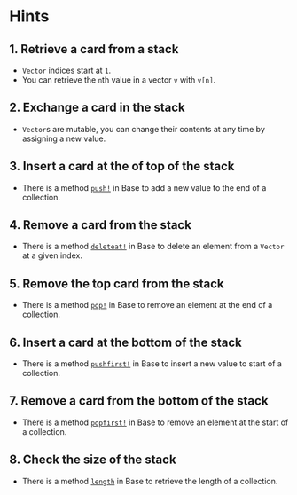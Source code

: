 # Hints

## 1. Retrieve a card from a stack

- `Vector` indices start at `1`.
- You can retrieve the `n`th value in a vector `v` with `v[n]`.

## 2. Exchange a card in the stack

- `Vector`s are mutable, you can change their contents at any time by assigning a new value.

## 3. Insert a card at the of top of the stack

- There is a method [`push!`][push] in Base to add a new value to the end of a collection.

## 4. Remove a card from the stack

- There is a method [`deleteat!`][deleteat] in Base to delete an element from a `Vector` at a given index.

## 5. Remove the top card from the stack

- There is a method [`pop!`][pop] in Base to remove an element at the end of a collection.

## 6. Insert a card at the bottom of the stack

- There is a method [`pushfirst!`][pushfirst] in Base to insert a new value to start of a collection.

## 7. Remove a card from the bottom of the stack

- There is a method [`popfirst!`][popfirst] in Base to remove an element at the start of a collection.

## 8. Check the size of the stack

- There is a method [`length`][length] in Base to retrieve the length of a collection.

[push]: https://docs.julialang.org/en/v1/base/collections/#Base.push!
[pop]: https://docs.julialang.org/en/v1/base/collections/#Base.pop!
[pushfirst]: https://docs.julialang.org/en/v1/base/collections/#Base.pushfirst!
[popfirst]: https://docs.julialang.org/en/v1/base/collections/#Base.popfirst!
[insert]: https://docs.julialang.org/en/v1/base/collections/#Base.insert!
[deleteat]: https://docs.julialang.org/en/v1/base/collections/#Base.deleteat!
[length]: https://docs.julialang.org/en/v1/base/collections/#Base.length
